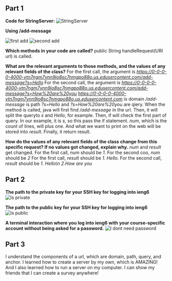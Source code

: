 ## Part 1
**Code for StringServer:**
![StringServer](https://github.com/Quianey/cse15l-lab-report2/assets/147276821/913880ab-74dc-4b34-ab4f-a297c96e1e55)

**Using /add-message**

![first add](https://github.com/Quianey/cse15l-lab-report2/assets/147276821/1400b220-bbe9-46f5-8a38-83c7011dab1f)
![second add](https://github.com/Quianey/cse15l-lab-report2/assets/147276821/59650fb0-3674-44b9-bb25-e531219c0ea3)

**Which methods in your code are called?**
public String handleRequest(URI url) is called. 

**What are the relevant arguments to those methods, and the values of any relevant fields of the class?**
For the first call, the argument is *https://0-0-0-0-4000-vtn7ngm7vnn9jo8sc7nmgpo88o.us.edusercontent.com/add-message?s=Hello*
For the second call, the argument is *https://0-0-0-0-4000-vtn7ngm7vnn9jo8sc7nmgpo88o.us.edusercontent.com/add-message?s=How%20are%20you*
*https://0-0-0-0-4000-vtn7ngm7vnn9jo8sc7nmgpo88o.us.edusercontent.com* is domain
*/add-message* is path
*?s=Hello* and *?s=How%20are%20you* are qiery. 
When the method is called, java will first find */add-message* in the url. Then, it will split the queryto *s* and *Hello*, for example. Then, if will check the first part of query. In our example, it is *s*, so this pass the if statement. *num*, which is the count of lines, will plus one. And what we want to print on the web will be stored into *result*. Finally, it return result. 

**How do the values of any relevant fields of the class change from this specific request? If no values got changed, explain why.**
*num* and *result* get changed. 
For the first call, *num* should be *1*. For the second coo, *num* should be *2*
For the first call, *result* should be *1. Hello*. For the second call, *result* should be *1. Hello\n 2.How are you*

## Part 2
**The path to the private key for your SSH key for logging into ieng6**
![ls private](https://github.com/Quianey/cse15l-lab-report2/assets/147276821/d832d332-492b-452b-ab45-a6e3a5e7b4f9)

**The path to the public key for your SSH key for logging into ieng6**
![ls public](https://github.com/Quianey/cse15l-lab-report2/assets/147276821/f3b24eed-ca6d-4033-a3e1-1cdab0bc6beb)

**A terminal interaction where you log into ieng6 with your course-specific account without being asked for a password.**
![I dont need password](https://github.com/Quianey/cse15l-lab-report2/assets/147276821/9cb752cd-cf22-4d72-9e3b-ac6dac53a383)

## Part 3
I understand the components of a url, which are domain, path, query, and anchor. I learned how to create a server by my own, which is AMAZING! And I also learned how to run a server on my computer. I can show my friends that I can create a survey anywhere! 
